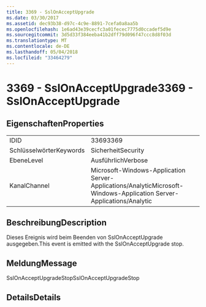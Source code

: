 ```yaml
---
title: 3369 - SslOnAcceptUpgrade
ms.date: 03/30/2017
ms.assetid: dec93b38-d97c-4c9e-8891-7cefa0a8aa5b
ms.openlocfilehash: 1e6ad43e39cecfc3a01fecec7775d0ccadef5d9e
ms.sourcegitcommit: 3d5d33f384eeba41b2dff79d096f47ccc8d8f03d
ms.translationtype: MT
ms.contentlocale: de-DE
ms.lasthandoff: 05/04/2018
ms.locfileid: "33464279"
---
```

# <a name="3369---sslonacceptupgrade"></a><span data-ttu-id="15c4b-102">3369 - SslOnAcceptUpgrade</span><span class="sxs-lookup"><span data-stu-id="15c4b-102">3369 - SslOnAcceptUpgrade</span></span>
## <a name="properties"></a><span data-ttu-id="15c4b-103">Eigenschaften</span><span class="sxs-lookup"><span data-stu-id="15c4b-103">Properties</span></span>  
  
|||  
|-|-|  
|<span data-ttu-id="15c4b-104">ID</span><span class="sxs-lookup"><span data-stu-id="15c4b-104">ID</span></span>|<span data-ttu-id="15c4b-105">3369</span><span class="sxs-lookup"><span data-stu-id="15c4b-105">3369</span></span>|  
|<span data-ttu-id="15c4b-106">Schlüsselwörter</span><span class="sxs-lookup"><span data-stu-id="15c4b-106">Keywords</span></span>|<span data-ttu-id="15c4b-107">Sicherheit</span><span class="sxs-lookup"><span data-stu-id="15c4b-107">Security</span></span>|  
|<span data-ttu-id="15c4b-108">Ebene</span><span class="sxs-lookup"><span data-stu-id="15c4b-108">Level</span></span>|<span data-ttu-id="15c4b-109">Ausführlich</span><span class="sxs-lookup"><span data-stu-id="15c4b-109">Verbose</span></span>|  
|<span data-ttu-id="15c4b-110">Kanal</span><span class="sxs-lookup"><span data-stu-id="15c4b-110">Channel</span></span>|<span data-ttu-id="15c4b-111">Microsoft-Windows-Application Server-Applications/Analytic</span><span class="sxs-lookup"><span data-stu-id="15c4b-111">Microsoft-Windows-Application Server-Applications/Analytic</span></span>|  
  
## <a name="description"></a><span data-ttu-id="15c4b-112">Beschreibung</span><span class="sxs-lookup"><span data-stu-id="15c4b-112">Description</span></span>  
 <span data-ttu-id="15c4b-113">Dieses Ereignis wird beim Beenden von SslOnAcceptUpgrade ausgegeben.</span><span class="sxs-lookup"><span data-stu-id="15c4b-113">This event is emitted with the SslOnAcceptUpgrade stop.</span></span>  
  
## <a name="message"></a><span data-ttu-id="15c4b-114">Meldung</span><span class="sxs-lookup"><span data-stu-id="15c4b-114">Message</span></span>  
 <span data-ttu-id="15c4b-115">SslOnAcceptUpgradeStop</span><span class="sxs-lookup"><span data-stu-id="15c4b-115">SslOnAcceptUpgradeStop</span></span>  
  
## <a name="details"></a><span data-ttu-id="15c4b-116">Details</span><span class="sxs-lookup"><span data-stu-id="15c4b-116">Details</span></span>
